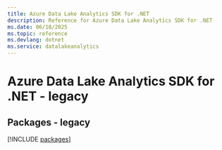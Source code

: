```yaml
---
title: Azure Data Lake Analytics SDK for .NET
description: Reference for Azure Data Lake Analytics SDK for .NET
ms.date: 06/18/2025
ms.topic: reference
ms.devlang: dotnet
ms.service: datalakeanalytics
---
```

# Azure Data Lake Analytics SDK for .NET - legacy
## Packages - legacy
[!INCLUDE [packages](data-lake-analytics-index.md)]